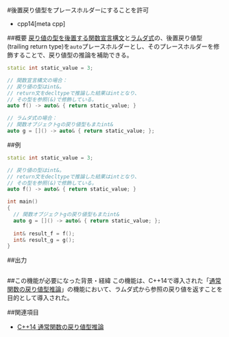 #後置戻り値型をプレースホルダーにすることを許可
* cpp14[meta cpp]

##概要
[戻り値の型を後置する関数宣言構文](/lang/cpp11/trailing_return_types.md)と[ラムダ式](/lang/cpp11/lambda_expressions.md)の、後置戻り値型(trailing return type)を`auto`プレースホルダーとし、そのプレースホルダーを修飾することで、戻り値型の推論を補助できる。

```cpp
static int static_value = 3;

// 関数宣言構文の場合：
// 戻り値の型はint&。
// return文をdecltypeで推論した結果はintとなり、
// その型を参照(&)で修飾している。
auto f() -> auto& { return static_value; }

// ラムダ式の場合：
// 関数オブジェクトgの戻り値型もまたint&
auto g = []() -> auto& { return static_value; };
```


##例
```cpp
static int static_value = 3;

// 戻り値の型はint&。
// return文をdecltypeで推論した結果はintとなり、
// その型を参照(&)で修飾している。
auto f() -> auto& { return static_value; }

int main()
{
  // 関数オブジェクトgの戻り値型もまたint&
  auto g = []() -> auto& { return static_value; };
  
  int& result_f = f();
  int& result_g = g();
}
```

##出力
```
```


##この機能が必要になった背景・経緯
この機能は、C++14で導入された「[通常関数の戻り値型推論](return_type_deduction_for_normal_functions.md)」の機能において、ラムダ式から参照の戻り値を返すことを目的として導入された。


##関連項目
- [C++14 通常関数の戻り値型推論](return_type_deduction_for_normal_functions.md)


